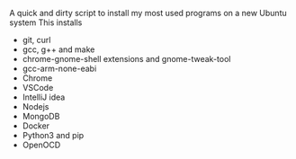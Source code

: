 A quick and dirty script to install my most used programs on a new Ubuntu system
This installs
- git, curl
- gcc, g++ and make
- chrome-gnome-shell extensions and gnome-tweak-tool
- gcc-arm-none-eabi
- Chrome
- VSCode
- IntelliJ idea
- Nodejs
- MongoDB
- Docker
- Python3 and pip
- OpenOCD
